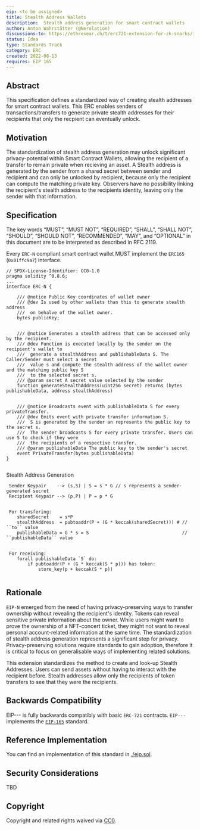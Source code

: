 ```yaml
---
eip: <to be assigned>
title: Stealth Address Wallets
description:  Stealth address generation for smart contract wallets
author: Anton Wahrstätter (@Nerolation)
discussions-to: https://ethresear.ch/t/erc721-extension-for-zk-snarks/13237
status: Idea
type: Standards Track
category: ERC
created: 2022-08-13
requires: EIP 165
---
```

    

## Abstract
This specification defines a standardized way of creating stealth addresses for smart contract wallets. This ERC enables senders of transactions/transfers to generate private stealth addresses for their recipients that only the recpient can eventually unlock. 

## Motivation
The standardization of stealth address generation may unlock significant privacy-potential within Smart Contract Wallets, allowing the recipient of a transfer to remain private when recieving an asset. A Stealth address is generated by the sender from a shared secret between sender and recipient and can only be unlocked by recipient, because only the recipient can compute the matching private key. 
Observers have no possibility linking the recipient's stealth address to the recipients identity, leaving only the sender with that information.

## Specification
The key words “MUST”, “MUST NOT”, “REQUIRED”, “SHALL”, “SHALL NOT”, “SHOULD”, “SHOULD NOT”, “RECOMMENDED”, “MAY”, and “OPTIONAL” in this document are to be interpreted as described in RFC 2119.

Every `ERC-N` compliant smart contract wallet MUST implement the `ERC165` (`0x01ffc9a7`) interface.

```solidity
// SPDX-License-Identifier: CC0-1.0
pragma solidity ^0.8.6;
...
interface ERC-N {
    
    /// @notice Public Key coordinates of wallet owner
    /// @dev Is used by other wallets than this to generate stealth address 
    ///  on behalve of the wallet owner.
    bytes publicKey;
    
    
    /// @notice Generates a stealth address that can be accessed only by the recipient.
    /// @dev Function is executed locally by the sender on the recipient's wallet to
    ///  generate a stealthAddress and publishableData S. The Caller/Sender must select a secret 
    ///  value s and compute the stealth address of the wallet owner and the matching public key S 
    ///  to the selected secret s.
    /// @param secret A secret value selected by the sender
    function generateStealthAddress(uint256 secret) returns (bytes publishableData, address stealthAddress)
 

    /// @notice Broadcasts event with publishableData S for every privateTransfer.
    /// @dev Emits event with private transfer information S.  
    ///  S is generated by the sender an represents the public key to the secret s.
    ///  The sender broadcasts S for every private transfer. Users can use S to check if they were
    ///  the recipients of a respective transfer.
    /// @param publishableData The public key to the sender's secret
    event PrivateTransfer(bytes publishableData)
}
    
```
    
Stealth Address Generation
    

```
 Sender Keypair    --> (s,S) | S = s * G // s represents a sender-generated secret
 Recipient Keypair --> (p,P) | P = p * G
 
    
 For transfering:
    sharedSecret    = s*P
    stealthAddress  = pubtoaddr(P + (G * keccak(sharedSecret))) # // ``to`` value
    publishableData = G * s = S                                   // ``publishableData`` value

    
 For receiving:
    forall publishableData `S` do:
        if pubtoaddr(P + (G * keccak(S * p))) has token:
            store_key(p + keccak(S * p))
    
```


## Rationale
`EIP-N` emerged from the need of having privacy-preserving ways to transfer ownership without revealing the recipient's identity. Tokens can reveal sensitive private information about the owner. While users might want to prove the ownership of a NFT-concert ticket, they might not want to reveal personal account-related information at the same time. The standardization of stealth address generation represents a significant step for privacy. Privacy-preserving solutions require standards to gain adoption, therefore it is critical to focus on generalisable ways of implementing related solutions.
    
This extension standardizes the method to create and look-up Stealth Addresses. Users can send assets without having to interact with the recipient before. Stealth addresses allow only the recipients of token transfers to see that they were the recipients. 
    

## Backwards Compatibility
EIP--- is fully backwards compatibly with basic `ERC-721` contracts. `EIP---` implements the [`EIP-165`](./eip-165.md) standard.

## Reference Implementation
You can find an implementation of this standard in  [./eip.sol](./eip.sol).

## Security Considerations
TBD

## Copyright
Copyright and related rights waived via [CC0](../LICENSE.md).

